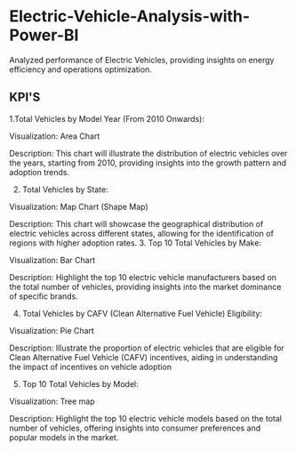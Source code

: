 # Electric-Vehicle-Analysis-with-Power-BI
Analyzed performance of Electric Vehicles, providing insights on energy efficiency and operations optimization.
## KPI'S

1.Total Vehicles by Model Year (From 2010 Onwards):

Visualization: Area Chart

Description: This chart will illustrate the distribution of electric vehicles over the years, starting from 2010, providing insights into the growth pattern and adoption trends.

2. Total Vehicles by State:

Visualization: Map Chart (Shape Map) 

Description: This chart will showcase the geographical distribution of electric vehicles across different states, allowing for the identification of regions with higher adoption rates.
3. Top 10 Total Vehicles by Make:

Visualization: Bar Chart 

Description: Highlight the top 10 electric vehicle manufacturers based on the total number of vehicles, providing insights into the market dominance of specific brands.

4. Total Vehicles by CAFV (Clean Alternative Fuel Vehicle) Eligibility:

Visualization: Pie Chart 

Description: Illustrate the proportion of electric vehicles that are eligible for Clean Alternative Fuel Vehicle (CAFV) incentives, aiding in understanding the impact of incentives on vehicle adoption

5. Top 10 Total Vehicles by Model:

Visualization: Tree map

Description: Highlight the top 10 electric vehicle models based on the total number of vehicles, offering insights into consumer preferences and popular models in the market.
